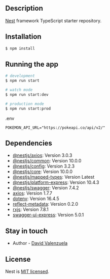 ## Description

[Nest](https://github.com/nestjs/nest) framework TypeScript starter repository.

## Installation

```bash
$ npm install
```

## Running the app

```bash
# development
$ npm run start

# watch mode
$ npm run start:dev

# production mode
$ npm run start:prod
```
.env
```
POKEMON_API_URL="https://pokeapi.co/api/v2/"
```

## Dependencies

* [@nestjs/axios](https://example.com): Version 3.0.3
* [@nestjs/common](https://example.com): Version 10.0.0
* [@nestjs/config](https://example.com): Version 3.2.3
* [@nestjs/core](https://example.com): Version 10.0.0
* [@nestjs/mapped-types](https://example.com): Version Latest
* [@nestjs/platform-express](https://example.com): Version 10.4.3
* [@nestjs/swagger](https://example.com): Version 7.4.2
* [axios](https://example.com): Version 1.7.7
* [dotenv](https://example.com): Version 16.4.5
* [reflect-metadata](https://example.com): Version 0.2.0
* [rxjs](https://example.com): Version 7.8.1
* [swagger-ui-express](https://example.com): Version 5.0.1


## Stay in touch

- Author - [David Valenzuela](https://github.com/valenzuela21/)


## License

Nest is [MIT licensed](LICENSE).
